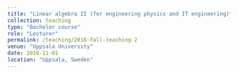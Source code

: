 ```yaml
---
title: "Linear algebra II (for engineering physics and IT engineering)"
collection: teaching
type: "Bachelor course"
role: "Lecturer"
permalink: /teaching/2018-fall-teaching-2
venue: "Uppsala University"
date: 2018-11-01
location: "Uppsala, Sweden"
---
```

